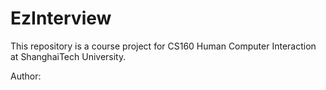 # EzInterview

This repository is a course project for CS160 Human Computer Interaction at
ShanghaiTech University.

Author:
